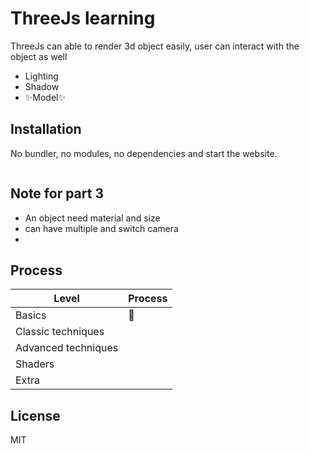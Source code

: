 # ThreeJs learning

ThreeJs can able to render 3d object easily, user can interact with the object as well

- Lighting
- Shadow
- ✨Model✨


## Installation



No bundler, no modules, no dependencies and start the website.
[](https://nodejs.org/)
```sh
```
## Note for part 3
- An object need material and size
- can have multiple and switch camera
-

## Process



| Level | Process |
| ------ | ------ |
| Basics | 🚧 |
| Classic techniques | |
| Advanced techniques | |
| Shaders | |
| Extra | |

## License

MIT



[//]: # (These are reference links used in the body of this note and get stripped out when the markdown processor does its job. There is no need to format nicely because it shouldn't be seen. Thanks SO - http://stackoverflow.com/questions/4823468/store-comments-in-markdown-syntax)

   [dill]: <https://github.com/joemccann/dillinger>
   [editor]: <https://dillinger.io/>